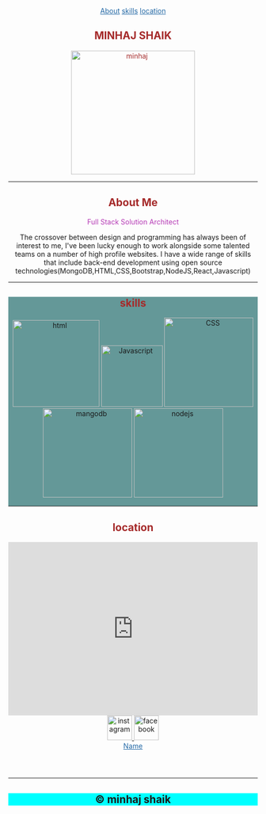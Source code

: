 <!DOCTYPE html>
<html lang="en">
<head>
    <meta charset="UTF-8">
    <meta name="viewport" content="width=device-width, initial-scale=1.0">
    <title>MY PROFILE</title>
</head>
<body>
    <center>
        <a style="color: rgb(35, 104, 165);" href="#about">About</a>
        <a style="color: rgb(35, 104, 165);" href="#skills">skills</a>
        <a style="color: rgb(35, 104, 165);" href="#location">location</a>
    </center>
    <header>
        <!--name and image-->
        <section id="name">
            <div style="text-align: center;color: brown;">
                <h1>MINHAJ SHAIK</h1>
                <img src="images/minhaj.jpeg.jpeg" alt="minhaj" width="250px">
            </div>
        </section>  
        <hr>
        <!--about me-->
        <section id="about">
            <div>
                <h2 style="text-align: center; color: brown;">About Me</h2>
                <P style="color: rgb(181, 58, 181);">Full Stack Solution Architect</P>
                <P>The crossover between design and programming has always been of interest to me, I've been lucky enough to work alongside some talented teams on a number of high profile websites. I have a wide range of skills that include back-end development using open source technologies(MongoDB,HTML,CSS,Bootstrap,NodeJS,React,Javascript)</P>
            <hr>
            </div>
        </section>
        <!--skills-->
    <section id="skills">
        <div style="background-color: rgb(100, 152, 152);">
            <h2 style="text-align: center; color: brown;">skills</h2>
            <img src="images/HTML5_logo_and_wordmark.svg.png" alt="html" width="175px">
            <img src="images/javascript-39399.png" alt="Javascript" width="124px">
            <img src="images/css3-logo-png-transparent.png" alt="CSS" width="180px">
            <img src="images/download.jpg" alt="mangodb" width="180px">
            <img src="images/nodejslogo.png" alt="nodejs" width="180">
        <hr>
        </div>
    </section>
    <!--location-->
    <section id="location"></section>
    <div style="text-align: center;color:brown;">
         <h2 >location</h2>
        <iframe src="https://www.google.com/maps/embed?pb=!1m18!1m12!1m3!1d3863.630104122083!2d79.97626307465511!3d14.448468180784168!2m3!1f0!2f0!3f0!3m2!1i1024!2i768!4f13.1!3m3!1m2!1s0x3a4c8ccc45c5aa4d%3A0xc0e1daa69f5c7ab2!2sMarkaz%20Masjid!5e0!3m2!1sen!2sin!4v1692963047785!5m2!1sen!2sin" width="100%" height="350" style="border:0;" allowfullscreen="" loading="lazy" referrerpolicy="no-referrer-when-downgrade"></iframe>
        <a href="https://instagram.com/minhaj.79?utm_source=qr&igshid=MzNlNGNkZWQ4Mg%3D%3D" target="_blank">
            <img src="images/instagram-1581266_640.jpg" alt="instagram" width="50px">
        <a href="https://www.facebook.com/minhaj.shaik.374?mibextid=ZbWKwL" target="_blank">
            <img src="images/facebook.png" alt="facebook" width="50px">
    </div>
    </section>
    <center> 
        <a style="background-color: rgb(255, 255, 255);color: rgb(35, 104, 165);" href="#name">Name</a>
    </center>
    </header>
    <hr>
    <footer>
        <h2 style="text-align: center;background-color: aqua;">&copy; minhaj shaik</h2>
    </footer>
</body>
</html>
